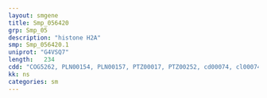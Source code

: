 ```yaml
---
layout: smgene
title: Smp_056420
grp: Smp_05
description: "histone H2A"
smp: Smp_056420.1
uniprot: "G4VSQ7"
length:   234
cdd: "COG5262, PLN00154, PLN00157, PTZ00017, PTZ00252, cd00074, cl00074, pfam00125, smart00414"
kk: ns
categories: sm
---
```

